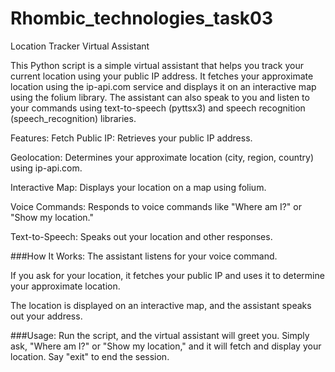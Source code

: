# Rhombic_technologies_task03
Location Tracker Virtual Assistant

This Python script is a simple virtual assistant that helps you track your current location using your public IP address. It fetches your approximate location using the ip-api.com service and displays it on an interactive map using the folium library. The assistant can also speak to you and listen to your commands using text-to-speech (pyttsx3) and speech recognition (speech_recognition) libraries.

Features:
Fetch Public IP: Retrieves your public IP address.

Geolocation: Determines your approximate location (city, region, country) using ip-api.com.

Interactive Map: Displays your location on a map using folium.

Voice Commands: Responds to voice commands like "Where am I?" or "Show my location."

Text-to-Speech: Speaks out your location and other responses.

###How It Works:
The assistant listens for your voice command.

If you ask for your location, it fetches your public IP and uses it to determine your approximate location.

The location is displayed on an interactive map, and the assistant speaks out your address.

###Usage:
Run the script, and the virtual assistant will greet you. Simply ask, "Where am I?" or "Show my location," and it will fetch and display your location. Say "exit" to end the session.
